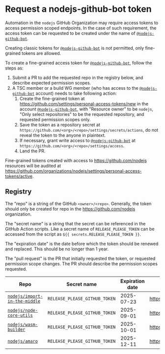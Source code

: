 # Request a nodejs-github-bot token

Automation in the `nodejs` GitHub Organization may require access tokens to
access permission scoped endpoints. In the case of such requirement, the access
token can be requested to be created under the name of [`@nodejs-github-bot`][].

Creating classic tokens for [`@nodejs-github-bot`][] is not permitted, only
fine-grained tokens are allowed.

To create a fine-grained access token for [`@nodejs-github-bot`][], follow the
steps as:

1. Submit a PR to add the requested repo in the registry below, and describe
   expected permission scopes.
1. A TSC member or a build WG member (who has access to the [`@nodejs-github-bot`][]
   account) needs to take following action:
    1. Create the fine-grained token at https://github.com/settings/personal-access-tokens/new
       in the account [`@nodejs-github-bot`][], with "Resource owner" to be
       `nodejs`, "Only select repositories" to be the requested repository,
       and requested permission scopes only.
    1. Save the token as a repository secret at `https://github.com/<org>/<repo>/settings/secrets/actions`,
       do not reveal the token to the anyone in plaintext.
    1. If necessary, grant write access to [`@nodejs-github-bot`][] at
       `https://github.com/<org>/<repo>/settings/access`.
    1. Land the PR.

Fine-grained tokens created with access to https://github.com/nodejs resources will
be audited at https://github.com/organizations/nodejs/settings/personal-access-tokens/active.

## Registry

The "repo" is a string of the GitHub `<owner>/<repo>`. Generally, the token should
only be created for repo in the https://github.com/nodejs organization.

The "secret name" is a string that the secret can be referenced in the GitHub Action
scripts. Like a secret name of `RELEASE_PLEASE_TOKEN` can be accessed from the script
as `${{ secrets.RELEASE_PLEASE_TOKEN }}`.

The "expiration date" is the date before which the token should be renewed and
replaced. This should be no longer than 1 year.

The "pull request" is the PR that initially requested the token, or requested
permission scope changes. The PR should describe the permission scopes requested.

Repo                              | Secret name                   | Expiration date | Pull Request                               |
---                               | ---                           | ---             | ---                                        |
[`nodejs/import-in-the-middle`][] | `RELEASE_PLEASE_GITHUB_TOKEN` | 2025-07-23      | <https://github.com/nodejs/admin/pull/902> |
[`nodejs/node-core-utils`][]      | `RELEASE_PLEASE_GITHUB_TOKEN` | 2025-09-01      | <https://github.com/nodejs/admin/pull/915> |
[`nodejs/wasm-builder`][]         | `RELEASE_PLEASE_GITHUB_TOKEN` | 2025-10-01      | <https://github.com/nodejs/admin/pull/926> |
[`nodejs/amaro`][]                | `RELEASE_PLEASE_GITHUB_TOKEN` | 2025-12-11      | <https://github.com/nodejs/admin/pull/933> |

[`@nodejs-github-bot`]: https://github.com/nodejs-github-bot
[`nodejs/amaro`]: https://github.com/nodejs/amaro
[`nodejs/import-in-the-middle`]: https://github.com/nodejs/import-in-the-middle
[`nodejs/node-core-utils`]: https://github.com/nodejs/node-core-utils
[`nodejs/wasm-builder`]: https://github.com/nodejs/wasm-builder
